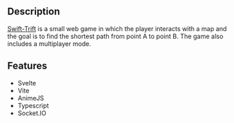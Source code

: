 ## Description

[Swift-Trift](https://swift-trift.com/) is a small web game in which the player interacts with a map and the goal is to find the shortest path from point A to point B. 
The game also includes a multiplayer mode.

## Features

- Svelte
- Vite
- AnimeJS
- Typescript
- Socket.IO
